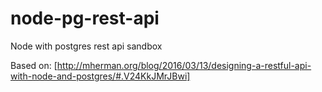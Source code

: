 # node-pg-rest-api
Node with postgres rest api sandbox

Based on: [http://mherman.org/blog/2016/03/13/designing-a-restful-api-with-node-and-postgres/#.V24KkJMrJBwi]
